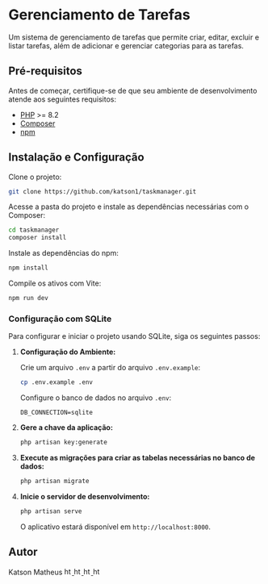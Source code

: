# Gerenciamento de Tarefas

Um sistema de gerenciamento de tarefas que permite criar, editar, excluir e listar tarefas, além de adicionar e gerenciar categorias para as tarefas.

## Pré-requisitos

Antes de começar, certifique-se de que seu ambiente de desenvolvimento atende aos seguintes requisitos:

- [PHP](https://www.php.net/downloads.php) >= 8.2
- [Composer](https://getcomposer.org/)
- [npm](https://docs.npmjs.com/cli/v10/commands/npm-install)

## Instalação e Configuração

Clone o projeto:
```bash
git clone https://github.com/katson1/taskmanager.git
```

Acesse a pasta do projeto e instale as dependências necessárias com o Composer:
```bash
cd taskmanager
composer install
```

Instale as dependências do npm:
```bash
npm install
```

Compile os ativos com Vite:
```bash
npm run dev
```

### Configuração com SQLite

Para configurar e iniciar o projeto usando SQLite, siga os seguintes passos:

1. **Configuração do Ambiente:**

   Crie um arquivo `.env` a partir do arquivo `.env.example`:
   ```bash
   cp .env.example .env
   ```

   Configure o banco de dados no arquivo `.env`:
   ```plaintext
   DB_CONNECTION=sqlite
   ```

2. **Gere a chave da aplicação:**
   ```bash
   php artisan key:generate
   ```

3. **Execute as migrações para criar as tabelas necessárias no banco de dados:**
   ```bash
   php artisan migrate
   ```

4. **Inicie o servidor de desenvolvimento:**
   ```bash
   php artisan serve
   ```

   O aplicativo estará disponível em `http://localhost:8000`.

## Autor
<div align="left">
  <div>
    Katson Matheus
    <a href="https://github.com/katson1">
      <img src="https://skillicons.dev/icons?i=github" alt="html" height="15" />
    </a>
    <a href="https://discordapp.com/users/210789016675549184">
      <img src="https://skillicons.dev/icons?i=discord" alt="html" height="15"/>
    </a>
    <a href="https://www.linkedin.com/in/katsonmatheus/">
      <img src="https://skillicons.dev/icons?i=linkedin" alt="html" height="15"/>
    </a>
    <a href="mailto:katson.alves@ccc.ufcg.edu.br">
      <img src="https://skillicons.dev/icons?i=gmail" alt="html" height="15"/>
    </a>
  </div>
</div>
